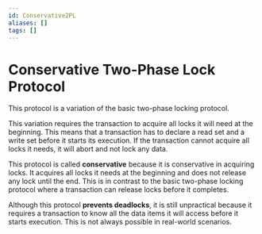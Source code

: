 ```yaml
---
id: Conservative2PL
aliases: []
tags: []
---
```


# Conservative Two-Phase Lock Protocol

This protocol is a variation of the basic two-phase locking protocol.

This variation requires the transaction to acquire all locks it will need at the beginning. This means that a transaction has to declare a read set and a write set before it starts its execution. If the transaction cannot acquire all locks it needs, it will abort and not lock any data.

This protocol is called **conservative** because it is conservative in acquiring locks. It acquires all locks it needs at the beginning and does not release any lock until the end. This is in contrast to the basic two-phase locking protocol where a transaction can release locks before it completes.

Although this protocol **prevents deadlocks**, it is still unpractical because it requires a transaction to know all the data items it will access before it starts execution. This is not always possible in real-world scenarios.

